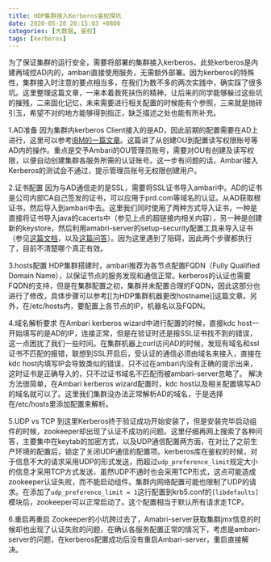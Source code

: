```yaml
---
title: HDP集群接入Kerberos鉴权探坑
date: 2020-05-20 20:15:03 +0800
categories: [大数据, 鉴权]
tags: [kerberos]
---
```


为了保证集群的运行安全，需要将部署的集群接入kerberos，此处kerberos是内建再域控AD内的，ambari直接使用服务，无需额外部署。因为kerberos的特殊性，集群接入时注意的要点相当多，在我们为数不多的两次实践中，确实踩了很多坑。这里整理这篇文章，一来本着救死扶伤的精神，让后来的同学能够躲过这些坑的摧残，二来固化记忆，未来需要进行相关配置的时候能有个参照，三来就是抛砖引玉，希望不对的地方能够得到指正，缺乏描述之处也能有所补充。


1.AD准备
因为集群内kerberos Client接入的是AD，因此前期的配置需要在AD上进行，这里可以参考[IBM的一篇文章](https://www.ibm.com/docs/en/spectrum-scale-bda?topic=support-enable-kerberos-existing-active-directory)。这篇讲了从创建OU到配置读写权限账号等AD内的操作。重点是交予Ambari的OU管理员账号，需要对OU有创建及读写权限，以便自动创建集群各服务所需的认证账号。这一步有问题的话，Ambari接入Kerberos的测试会不通过，提示管理员账号无权限创建用户。


2.证书配置
因为与AD通信走的是SSL，需要将SSL证书导入ambari中。AD的证书是公司内部CA自己签发的证书，可以应用于prd.com等域名的认证。从AD获取根证书，然后导入到ambari中去。这里我们同时使用了两种方式导入证书，一种是直接将证书导入java的cacerts中（参见上点的超链接内相关内容），另一种是创建新的keystore，然后利用amabri-server的setup-security配置工具来导入证书（参见[这篇文档](https://docs.cloudera.com/HDPDocuments/Ambari-2.7.5.0/administering-ambari-views/content/amb_configure_a_trust_store_for_the_ambari_views_server.html)，以及[这篇问答](https://community.cloudera.com/t5/Support-Questions/Failed-to-connect-to-KDC-Failed-to-communicate-the-Active/td-p/218270)）。因为这里遇到了阻碍，因此两个步骤都执行了，目前不清楚哪个真正有效。


3.hosts配置
HDP集群搭建时，ambari推荐为各节点配置FQDN（Fully Qualified Domain Name），以保证节点的服务发现和通信正常。kerberos的认证也需要FQDN的支持，但是在集群配置之初，集群并未配置合理的FQDN，因此这部分也进行了修改，具体步骤可以参考[[为HDP集群机器更改hostname]]这篇文章。另外，在/etc/hosts内，要配置上各节点的IP，机器名以及FQDN。


4.域名解析要求
在Ambari kerberos wizard中进行配置的时候，直接kdc host一开始填写的是AD的IP，连接正常，但是在验证时还是报SSL证书找不到的错误，这一点困扰了我们一些时间。在集群机器上curl访问AD的时候，发现有域名和ssl证书不匹配的报错，联想到SSL开启后，受认证的通信必须由域名来接入，直接在kdc host内填写IP会导致类似的错误，只不过在ambari内没有正确的提示出来，这时证书是正确导入的，只不过证书域名不匹配而被ambari-server忽略了。
解决方法很简单，在Ambari kerberos wizard配置时，kdc host以及相关配置填写AD的域名就可以了。这里我们集群没办法正常解析AD的域名，于是选择在/etc/hosts里添加配置来解析。


5.UDP vs TCP
到这里Kerberos终于验证成功开始安装了，但是安装完毕启动组件的时候，zookeeper却出现了认证不成功的问题。这里仔细再网上搜索了各种问答，主要集中在keytab的加密方式，以及UDP通信配置两方面，在对比了之前生产环境的配置后，锁定了关闭UDP通信的配置项。kerberos库在鉴权的时候，对于信息不大的请求采用UDP的形式发送，而超过`udp_preference_limit`规定大小的信息才采用TCP方式发送，虽然UDP不通时也会采用TCP形式，这点可能造成zookeeper认证失败，而不能启动组件。集群内网络配置可能也限制了UDP的请求。在添加了`udp_preference_limit = 1`这行配置到krb5.conf的`[libdefaults]`模块后，zookeeper可以正常启动了。这个配置相当于默认所有请求走TCP。


6.重启再重启
Zookeeper的小坑跨过去了，Amabri-server获取集群jmx信息的时候却也出现了认证失败的问题，在确认各服务配置正常的情况下，考虑是ambari-server的问题，在kerberos配置成功后没有重启Ambari-server，重启直接解决。